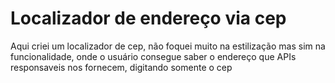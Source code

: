 <h1>Localizador de endereço via cep</h1>
<p>Aqui criei um localizador de cep, não foquei muito
  na estilização mas sim na funcionalidade, onde o usuário consegue saber o endereço que
   APIs responsaveis nos fornecem, digitando somente o cep</p>
